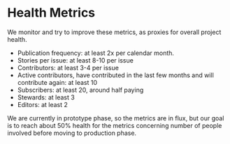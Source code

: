 # Health Metrics

We monitor and try to improve these metrics, as proxies for overall project health.

- Publication frequency: at least 2x per calendar month.
- Stories per issue: at least 8-10 per issue
- Contributors: at least 3-4 per issue
- Active contributors, have contributed in the last few months and will contribute again: at least 10
- Subscribers: at least 20, around half paying
- Stewards: at least 3
- Editors: at least 2

We are currently in prototype phase, so the metrics are in flux, but our goal is to reach about 50% health for the metrics concerning number of people involved before moving to production phase.
